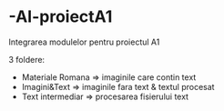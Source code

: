 # -AI-proiectA1

Integrarea modulelor pentru proiectul A1

3 foldere:
  - Materiale Romana  => imaginile care contin text
  - Imagini&Text      => imaginile fara text & textul procesat
  - Text intermediar  => procesarea fisierului text
